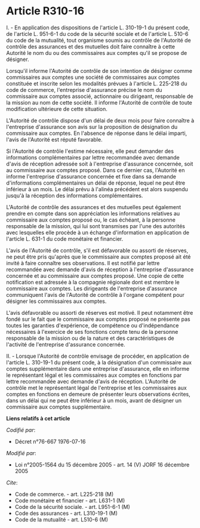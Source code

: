 # Article R310-16

I. - En application des dispositions de l'article L. 310-19-1 du présent code, de l'article L. 951-6-1 du code de la sécurité
sociale et de l'article L. 510-6 du code de la mutualité, tout organisme soumis au contrôle de l'Autorité de contrôle des
assurances et des mutuelles doit faire connaître à cette Autorité le nom du ou des commissaires aux comptes qu'il se propose
de désigner.

Lorsqu'il informe l'Autorité de contrôle de son intention de désigner comme commissaires aux comptes une société de
commissaires aux comptes constituée et inscrite selon les modalités prévues à l'article L. 225-218 du code de commerce,
l'entreprise d'assurance précise le nom du commissaire aux comptes associé, actionnaire ou dirigeant, responsable de la
mission au nom de cette société. Il informe l'Autorité de contrôle de toute modification ultérieure de cette situation.

L'Autorité de contrôle dispose d'un délai de deux mois pour faire connaître à l'entreprise d'assurance son avis sur la
proposition de désignation du commissaire aux comptes. En l'absence de réponse dans le délai imparti, l'avis de l'Autorité
est réputé favorable.

Si l'Autorité de contrôle l'estime nécessaire, elle peut demander des informations complémentaires par lettre recommandée
avec demande d'avis de réception adressée soit à l'entreprise d'assurance concernée, soit au commissaire aux comptes proposé.
Dans ce dernier cas, l'Autorité en informe l'entreprise d'assurance concernée et fixe dans sa demande d'informations
complémentaires un délai de réponse, lequel ne peut être inférieur à un mois. Le délai prévu à l'alinéa précédent est alors
suspendu jusqu'à la réception des informations complémentaires.

L'Autorité de contrôle des assurances et des mutuelles peut également prendre en compte dans son appréciation les
informations relatives au commissaire aux comptes proposé ou, le cas échéant, à la personne responsable de la mission, qui
lui sont transmises par l'une des autorités avec lesquelles elle procède à un échange d'information en application de
l'article L. 631-1 du code monétaire et financier.

L'avis de l'Autorité de contrôle, s'il est défavorable ou assorti de réserves, ne peut être pris qu'après que le commissaire
aux comptes proposé ait été invité à faire connaître ses observations. Il est notifié par lettre recommandée avec demande
d'avis de réception à l'entreprise d'assurance concernée et au commissaire aux comptes proposé. Une copie de cette
notification est adressée à la compagnie régionale dont est membre le commissaire aux comptes. Les dirigeants de l'entreprise
d'assurance communiquent l'avis de l'Autorité de contrôle à l'organe compétent pour désigner les commissaires aux comptes.

L'avis défavorable ou assorti de réserves est motivé. Il peut notamment être fondé sur le fait que le commissaire aux comptes
proposé ne présente pas toutes les garanties d'expérience, de compétence ou d'indépendance nécessaires à l'exercice de ses
fonctions compte tenu de la personne responsable de la mission ou de la nature et des caractéristiques de l'activité de
l'entreprise d'assurance concernée.

II. - Lorsque l'Autorité de contrôle envisage de procéder, en application de l'article L. 310-19-1 du présent code, à la
désignation d'un commissaire aux comptes supplémentaire dans une entreprise d'assurance, elle en informe le représentant
légal et les commissaires aux comptes en fonctions par lettre recommandée avec demande d'avis de réception. L'Autorité de
contrôle met le représentant légal de l'entreprise et les commissaires aux comptes en fonctions en demeure de présenter leurs
observations écrites, dans un délai qui ne peut être inférieur à un mois, avant de désigner un commissaire aux comptes
supplémentaire.

**Liens relatifs à cet article**

_Codifié par_:

  - Décret n°76-667 1976-07-16

_Modifié par_:

  - Loi n°2005-1564 du 15 décembre 2005 - art. 14 (V) JORF 16 décembre 2005

_Cite_:

  - Code de commerce. - art. L225-218 (M)
  - Code monétaire et financier - art. L631-1 (M)
  - Code de la sécurité sociale. - art. L951-6-1 (M)
  - Code des assurances - art. L310-19-1 (M)
  - Code de la mutualité - art. L510-6 (M)
